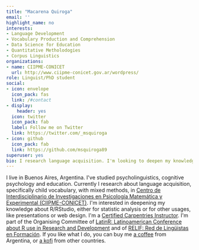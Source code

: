 ```yaml
---
title: "Macarena Quiroga"
email: ''
highlight_name: no
interests:
- Language Development
- Vocabulary Production and Comprehension
- Data Science for Education
- Quantitative Metholodogies
- Corpus Linguistics
organizations:
- name: CIIPME-CONICET
  url: http://www.ciipme-conicet.gov.ar/wordpress/
role: Linguist/PhD student
social:
- icon: envelope
  icon_pack: fas
  link: /#contact
- display:
    header: yes
  icon: twitter
  icon_pack: fab
  label: Follow me on Twitter
  link: https://twitter.com/_msquiroga
- icon: github
  icon_pack: fab
  link: https://github.com/msquiroga89
superuser: yes
bio: I research language acquisition. I'm looking to deepen my knowledge of statistis and data science with R/Rstudio. If you like what I do, you can buy me [a coffee](https://cafecito.app/macarenaquiroga) from Argentina, or [a kofi](https://ko-fi.com/macarenaquiroga) from other countries.
---
```

I live in Buenos Aires, Argentina. I've studied psycholinguistics, cognitive psychology and education. Currently I research about language acquisition, specifically child vocabulary, with mixed methods, in [Centro de Interdisciplinario de Investigaciones en Psicología Matemática y Experimental (CIIPME-CONICET)](http://www.ciipme-conicet.gov.ar/wordpress/). I'm interested in deepening my knowledge about R/RStudio, either for statistic analysis or for other usages, like presentations or web design. I'm a [Certified Carpentries Instructor](https://carpentries.org/). I'm part of the Organising Committee of [LatinR: Latinoamerican Conference about R use in Research and Development](https://latin-r.com/) and of [RELIF: Red de Lingüistas en Formación](https://relif.net.ar/). If you like what I do, you can buy me [a coffee](https://cafecito.app/macarenaquiroga) from Argentina, or [a kofi](https://ko-fi.com/macarenaquiroga) from other countries.